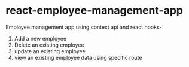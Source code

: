 # react-employee-management-app

Employee management app using context api and react hooks-
1. Add a new employee
2. Delete an existing employee
3. update an existing employee
4. view an existing employee data using specific route
